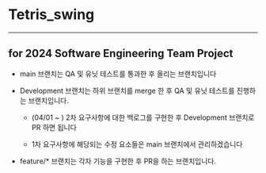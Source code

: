 # Tetris_swing
---------------------------------
for 2024 Software Engineering Team Project
---------------------------------

* main 브랜치는 QA 및 유닛 테스트를 통과한 후 올리는 브랜치입니다

* Development 브랜치는 하위 브랜치를 merge 한 후 QA 및 유닛 테스트를 진행하는 브랜치입니다.

  * (04/01 ~ ) 2차 요구사항에 대한 백로그를 구현한 후 Development 브랜치로 PR 하면 됩니다
 
  * 1차 요구사항에 해당되는 수정 요소들은 main 브랜치에서 관리하겠습니다

* feature/* 브랜치는 각자 기능을 구현한 후 PR을 하는 브랜치입니다.
